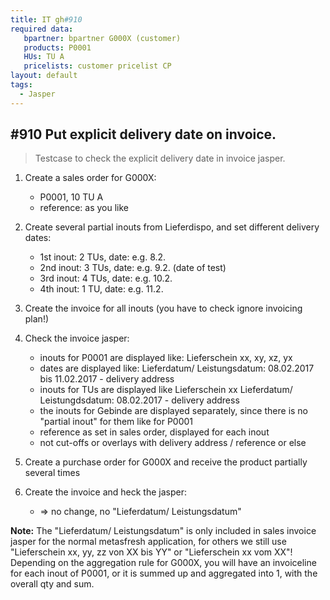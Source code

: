 ```yaml
---
title: IT gh#910
required data:
   bpartner: bpartner G000X (customer)
   products: P0001
   HUs: TU A
   pricelists: customer pricelist CP   
layout: default
tags:
  - Jasper
---
```

## #910 Put explicit delivery date on invoice.

> Testcase to check the explicit delivery date in invoice jasper.

1. Create a sales order for G000X:
	* P0001, 10 TU A
	* reference: as you like
	
1. Create several partial inouts from Lieferdispo, and set different delivery dates:
	* 1st inout: 2 TUs, date: e.g. 8.2.
	* 2nd inout: 3 TUs, date: e.g. 9.2. (date of test)
	* 3rd inout: 4 TUs, date: e.g. 10.2.
	* 4th inout: 1 TU, date: e.g. 11.2.
	
1. Create the invoice for all inouts (you have to check ignore invoicing plan!)

1. Check the invoice jasper:
	* inouts for P0001 are displayed like: Lieferschein xx, xy, xz, yx
	* dates are displayed like: Lieferdatum/ Leistungsdatum: 08.02.2017 bis 11.02.2017 - delivery address
	* inouts for TUs are displayed like Lieferschein xx Lieferdatum/ Leistungdsdatum: 08.02.2017 - delivery address
	* the inouts for Gebinde are displayed separately, since there is no "partial inout" for them like for P0001
	* reference as set in sales order, displayed for each inout 
	* not cut-offs or overlays with delivery address / reference or else
	
1. Create a purchase order for G000X  and receive the product partially several times

1. Create the invoice and heck the jasper:
	* => no change, no "Lieferdatum/ Leistungsdatum"
	
	
	
**Note:** The "Lieferdatum/ Leistungsdatum" is only included in sales invoice jasper for the normal metasfresh application, for others we still use "Lieferschein xx, yy, zz von XX bis YY" or  "Lieferschein xx vom XX"!
Depending on the aggregation rule for G000X, you will have an invoiceline for each inout of P0001, or it is summed up and aggregated into 1, with the overall qty and sum.